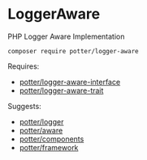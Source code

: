# LoggerAware
PHP Logger Aware Implementation

`composer require potter/logger-aware`

Requires:
 * [potter/logger-aware-interface](https://github.com/jaypotter/LoggerAwareInterface)
 * [potter/logger-aware-trait](https://github.com/jaypotter/LoggerAwareTrait)

Suggests:
 * [potter/logger](https://github.com/jaypotter/Logger)
 * [potter/aware](https://github.com/jaypotter/Aware)
 * [potter/components](https://github.com/jaypotter/Components)
 * [potter/framework](https://github.com/jaypotter/Framework)
